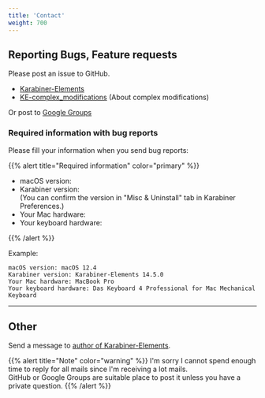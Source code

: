 ```yaml
---
title: 'Contact'
weight: 700
---
```


## Reporting Bugs, Feature requests

Please post an issue to GitHub.

-   [Karabiner-Elements](https://github.com/pqrs-org/Karabiner-Elements)
-   [KE-complex_modifications](https://github.com/pqrs-org/KE-complex_modifications) (About complex modifications)

Or post to [Google Groups](https://groups.google.com/forum/#!forum/osx-karabiner)

### Required information with bug reports

Please fill your information when you send bug reports:

{{% alert title="Required information" color="primary" %}}

-   macOS version:
-   Karabiner version:<br />
    (You can confirm the version in "Misc &amp; Uninstall" tab in Karabiner Preferences.)
-   Your Mac hardware:
-   Your keyboard hardware:

{{% /alert %}}

Example:

```text
macOS version: macOS 12.4
Karabiner version: Karabiner-Elements 14.5.0
Your Mac hardware: MacBook Pro
Your keyboard hardware: Das Keyboard 4 Professional for Mac Mechanical Keyboard
```

---

## Other

Send a message to [author of Karabiner-Elements](https://pqrs.org/#profile).

{{% alert title="Note" color="warning" %}}
I'm sorry I cannot spend enough time to reply for all mails since I'm receiving a lot mails.<br />
GitHub or Google Groups are suitable place to post it unless you have a private question.
{{% /alert %}}
